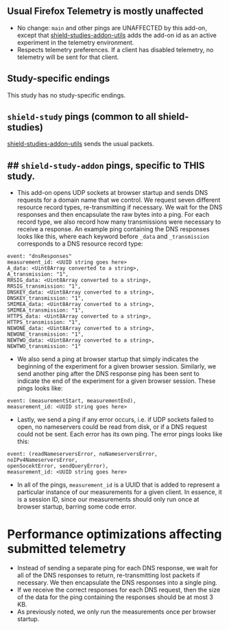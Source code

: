## Usual Firefox Telemetry is mostly unaffected

- No change: `main` and other pings are UNAFFECTED by this add-on, except that 
[shield-studies-addon-utils](https://github.com/mozilla/shield-studies-addon-utils)
adds the add-on id as an active experiment in the telemetry environment.
- Respects telemetry preferences. If a client has disabled telemetry, no telemetry 
will be sent for that client.

## Study-specific endings

This study has no study-specific endings.

## `shield-study` pings (common to all shield-studies)

[shield-studies-addon-utils](https://github.com/mozilla/shield-studies-addon-utils)
sends the usual packets.

## ## `shield-study-addon` pings, specific to THIS study.

- This add-on opens UDP sockets at browser startup and sends DNS requests for a 
domain name that we control. We request seven different resource record types, 
re-transmitting if necessary. We wait for the DNS 
responses and then encapsulate the raw bytes into a ping. For each 
record type, we also record how many transmissions were necessary to receive a
response. An example ping
containing the DNS responses looks like this, where each keyword before `_data`
and `_transmission` corresponds to a DNS resource record type:

```
event: "dnsResponses"
measurement_id: <UUID string goes here>
A_data: <Uint8Array converted to a string>,
A_transmission: "1",
RRSIG_data: <Uint8Array converted to a string>,
RRSIG_transmission: "1",
DNSKEY_data: <Uint8Array converted to a string>,
DNSKEY_transmission: "1",
SMIMEA_data: <Uint8Array converted to a string>,
SMIMEA_transmission: "1",
HTTPS_data: <Uint8Array converted to a string>,
HTTPS_transmission: "1",
NEWONE_data: <Uint8Array converted to a string>,
NEWONE_transmission: "1",
NEWTWO_data: <Uint8Array converted to a string>,
NEWTWO_transmission: "1"
```

- We also send a ping at browser startup that simply indicates the beginning of 
the experiment for a given browser session. Similarly, we send another ping 
after the DNS response ping has been sent to indicate the end of the experiment 
for a given browser session. These pings looks like:

```
event: (measurementStart, measurementEnd),
measurement_id: <UUID string goes here>
```

- Lastly, we send a ping if any error occurs, i.e. if UDP sockets failed to 
open, no nameservers could be read from disk, or if a DNS request could not be 
sent. Each error has its own ping. The error pings looks like this:

```
event: (readNameserversError, noNameserversError, noIPv4NameserversError,
openSocektError, sendQueryError),
measurement_id: <UUID string goes here>
```

- In all of the pings, `measurement_id` is a UUID that is added to represent a
  particular instance of our measurements for a given client. In essence, it is 
  a session ID, since our measurements should only run once at browser startup,
  barring some code error.

# Performance optimizations affecting submitted telemetry

- Instead of sending a separate ping for each DNS response, we wait for all of 
the DNS responses to return, re-transmitting lost packets if necessary. We then 
encapsulate the DNS responses into a single ping.
- If we receive the correct responses for each DNS request, then the size of the
data for the ping containing the responses should be at most 3 KB.
- As previously noted, we only run the measurements once per browser startup.
